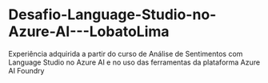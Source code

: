 # Desafio-Language-Studio-no-Azure-AI---LobatoLima
Experiência adquirida a partir do curso de Análise de Sentimentos com Language Studio no Azure AI e no uso das ferramentas da plataforma Azure AI Foundry
